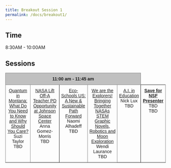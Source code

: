 ```yaml
---
title: Breakout Session 1
permalink: /docs/breakout1/
---
```


## Time

8:30AM - 10:00AM

## Sessions

<style type="text/css">
.tg  {border-collapse:collapse;border-spacing:0;}
.tg td{border-color:black;border-style:solid;border-width:1px;font-family:Arial, sans-serif;font-size:14px;
  overflow:hidden;padding:10px 5px;word-break:normal;}
.tg th{border-color:black;border-style:solid;border-width:1px;font-family:Arial, sans-serif;font-size:14px;
  font-weight:normal;overflow:hidden;padding:10px 5px;word-break:normal;}
.tg .tg-34fe{background-color:#c0c0c0;border-color:inherit;text-align:center;vertical-align:top}
.tg .tg-zlqz{background-color:#c0c0c0;border-color:inherit;font-weight:bold;text-align:center;vertical-align:top}
.tg .tg-baqh{text-align:center;vertical-align:top}
.tg .tg-c3ow{border-color:inherit;text-align:center;vertical-align:top}
.tg .tg-kftd{background-color:#efefef;text-align:left;vertical-align:top}
</style>
<table class="tg">
<thead>
  <tr>
    <th class="tg-34fe" colspan="6"><span style="font-weight:bold">11:00 am - 11:45 am</span></th>
  </tr>
</thead>
<tbody>
  <tr>
    <td class="tg-c3ow"><a href="https://jake-chipps.github.io/SSI24/docs/b1p1/">Quantum in Montana: What Do You Need to Know and Why Should You Care?</a><br>Suzi Taylor<br>TBD</td>
    <td class="tg-baqh"><a href="https://jake-chipps.github.io/SSI24/docs/b1p2/">NASA Lift Off-A Teacher PD Opportunity at Johnson Space Center</a><br>Anna Gomez-Morris<br>TBD</td>
    <td class="tg-c3ow" colspan="2"><a href="https://jake-chipps.github.io/SSI24/docs/b1p3/">Eco-Schools US: A New & Sustainable Path Forward</a><br>Naomi Alhadeff<br>TBD<br></td>
    <td class="tg-c3ow"><a href="https://jake-chipps.github.io/SSI24/docs/b1p4/">We are the Explorers! Bringing Together NASAs STEM Graphic Novels, Robotics and Moon Exploration</a><br>Wendi Laurance<br>TBD<br></td>
    <td class="tg-baqh"><a href="https://jake-chipps.github.io/SSI24/docs/b1p5/">A.I. in Education</a><br>Nick Lux<br>TBD</td>
    <td class="tg-c3ow" colspan="2"><a href="https://jake-chipps.github.io/SSI24/docs/b1p6/"><b>Save for NSF Presenter</b></a><br>TBD<br>TBD<br></td>
  </tr>
</tbody>
</table>